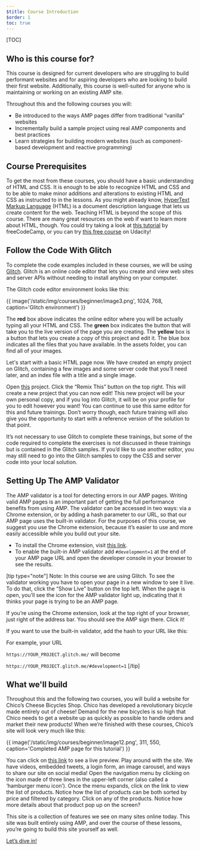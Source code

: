 ```yaml
---
$title: Course Introduction
$order: 1
toc: true
---
```

[TOC]

## Who is this course for?

This course is designed for current developers who are struggling to build performant websites and for aspiring developers who are looking to build their first website. Additionally, this course is well-suited for anyone who is maintaining or working on an existing AMP site.

Throughout this and the following courses you will:

* Be introduced to the ways AMP pages differ from traditional “vanilla” websites
* Incrementally build a sample project using real AMP components and best practices
* Learn strategies for building modern websites (such as component-based development and reactive programming)

## Course Prerequisites

To get the most from these courses, you should have a basic understanding of HTML and CSS. It is enough to be able to recognize HTML and CSS and to be able to make minor additions and alterations to existing HTML and CSS as instructed to in the lessons. As you might already know, [HyperText Markup Language](https://html.spec.whatwg.org/multipage/) (HTML) is a document description language that lets us create content for the web. Teaching HTML is beyond the scope of this course. There are many great resources on the web if want to learn more about HTML, though. You could try taking a look at [this tutorial](https://learn.freecodecamp.org/responsive-web-design/basic-html-and-html5/) by freeCodeCamp, or you can try [this free course](https://www.udacity.com/course/intro-to-html-and-css--ud001) on Udacity!

## Follow the Code With Glitch

To complete the code examples included in these courses, we will be using [Glitch](https://glitch.com/). Glitch is an online code editor that lets you create and view web sites and server APIs without needing to install anything on your computer.

The Glitch code editor environment looks like this:

{{ image('/static/img/courses/beginner/image3.png', 1024, 768, caption='Glitch environment') }}

The **red** box above indicates the online editor where you will be actually typing all your HTML and CSS. The **green** box indicates the button that will take you to the live version of the page you are creating. The **yellow** box is a button that lets you create a copy of this project and edit it. The blue box indicates all the files that you have available. In the assets folder, you can find all of your images.

Let's start with a basic HTML page now. We have created an empty project on Glitch, containing a few images and some server code that you’ll need later, and an index file with a title and a single image.

Open [this](https://glitch.com/edit/#!/nosy-leech) project. Click the “Remix This” button on the top right. This will create a new project that you can now edit! This new project will be your own personal copy, and if you log into Glitch, it will be on your profile for you to edit however you want! You can continue to use this same editor for this and future trainings. Don’t worry though, each future training will also give you the opportunity to start with a reference version of the solution to that point.

It’s not necessary to use Glitch to complete these trainings, but some of the code required to complete the exercises is not discussed in these trainings but is contained in the Glitch samples. If you’d like to use another editor, you may still need to go into the Glitch samples to copy the CSS and server code into your local solution.

## Setting Up The AMP Validator

The AMP validator is a tool for detecting errors in our AMP pages. Writing valid AMP pages is an important part of getting the full performance benefits from using AMP. The validator can be accessed in two ways: via a Chrome extension, or by adding a hash parameter to our URL, so that our AMP page uses the built-in validator. For the purposes of this course, we suggest you use the Chrome extension, because it’s easier to use and more easily accessible while you build out your site.

* To install the Chrome extension, visit [this link](https://chrome.google.com/webstore/detail/amp-validator/nmoffdblmcmgeicmolmhobpoocbbmknc/related?hl=en).
* To enable the built-in AMP validator add `#development=1` at the end of your AMP page URL and open the developer console in your browser to see the results.

[tip type="note"]
Note: In this course we are using Glitch. To see the validator working you have to open your page in a new window to see it live. To do that, click the “Show Live” button on the top left. When the page is open, you’ll see the icon for the AMP validator light up, indicating that it thinks your page is trying to be an AMP page.

If you’re using the Chrome extension, look at the top right of your browser, just right of the address bar. You should see the AMP sign there. Click it!

If you want to use the built-in validator, add the hash to your URL like this:

For example, your URL 

`https://YOUR_PROJECT.glitch.me/` will become 

`https://YOUR_PROJECT.glitch.me/#development=1`
[/tip]

## What we'll build

Throughout this and the following two courses, you will build a website for Chico’s Cheese Bicycles Shop. Chico has developed a revolutionary bicycle made entirely out of cheese! Demand for the new bicycles is so high that Chico needs to get a website up as quickly as possible to handle orders and market their new products! When we’re finished with these courses, Chico’s site will look very much like this:

{{ image('/static/img/courses/beginner/image12.png', 311, 550, caption='Completed AMP page for this tutorial') }}

You can click on [this link](https://nice-consonant.glitch.me/) to see a live preview. Play around with the site. We have videos, embedded tweets, a login form, an image carousel, and ways to share our site on social media! Open the navigation menu by clicking on the icon made of three lines in the upper-left corner (also called a ‘hamburger menu icon’). Once the menu expands, click on the link to view the list of products. Notice how the list of products can be both sorted by price and filtered by category. Click on any of the products. Notice how more details about that product pop up on the screen?

This site is a collection of features we see on many sites online today. This site was built entirely using AMP, and over the course of these lessons, you’re going to build this site yourself as well.

<div class="prev-next-buttons">
<a class="button" href="{{g.doc('/content/amp-dev/documentation/guides-and-tutorials/courses/beginner-course/our-first-amp-page.md', locale=doc.locale).url.path}}"><span class="arrow-next">Let’s dive in!</span></a>
</div>

